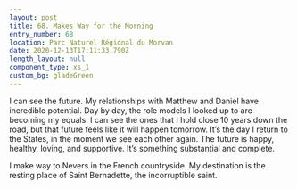 ```yaml
---
layout: post
title: 68. Makes Way for the Morning
entry_number: 68
location: Parc Naturel Régional du Morvan
date: 2020-12-13T17:11:33.790Z
length_layout: null
component_type: xs_1
custom_bg: gladeGreen
---
```

I can see the future. My relationships with Matthew and Daniel have incredible potential. Day by day, the role models I looked up to are becoming my equals. I can see the ones that I hold close 10 years down the road, but that future feels like it will happen tomorrow. It’s the day I return to the States, in the moment we see each other again. The future is happy, healthy, loving, and supportive. It’s something substantial and complete. 


I make way to Nevers in the French countryside. My destination is the resting place of Saint Bernadette, the incorruptible saint. 

